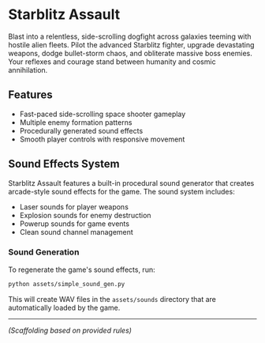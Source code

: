 # Starblitz Assault

Blast into a relentless, side-scrolling dogfight across galaxies teeming with hostile alien fleets. Pilot the advanced Starblitz fighter, upgrade devastating weapons, dodge bullet-storm chaos, and obliterate massive boss enemies. Your reflexes and courage stand between humanity and cosmic annihilation.

## Features

- Fast-paced side-scrolling space shooter gameplay
- Multiple enemy formation patterns
- Procedurally generated sound effects
- Smooth player controls with responsive movement

## Sound Effects System

Starblitz Assault features a built-in procedural sound generator that creates arcade-style sound effects for the game. The sound system includes:

- Laser sounds for player weapons
- Explosion sounds for enemy destruction
- Powerup sounds for game events
- Clean sound channel management

### Sound Generation

To regenerate the game's sound effects, run:

```bash
python assets/simple_sound_gen.py
```

This will create WAV files in the `assets/sounds` directory that are automatically loaded by the game.

---
*(Scaffolding based on provided rules)*
